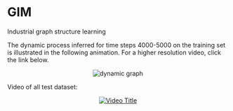 # GIM
Industrial graph structure learning

The dynamic process inferred for time steps 4000-5000 on the training set is illustrated in the following animation. For a higher resolution video, click the link below.

<div style="text-align: center;">
    <img src="gifs/combined_best_pred_1K.gif" alt="dynamic graph" title="dynamic graph" />
</div>

Video of all test dataset:
<div style="text-align: center;">
    <a href="https://www.youtube.com/watch?v=WCwuvTBgeHk">
        <img src="https://img.youtube.com/vi/WCwuvTBgeHk/0.jpg" alt="Video Title" />
    </a>
</div>
